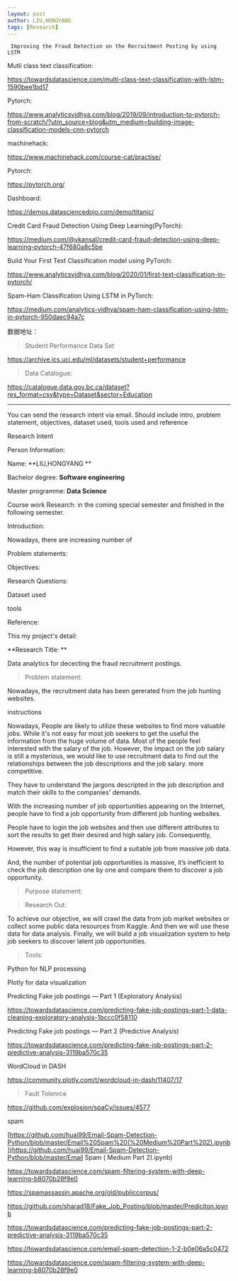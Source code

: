 ```yaml
---
layout: post
author: LIU,HONGYANG
tags: [Research]
---
```






````
 Improving the Fraud Detection on the Recruitment Posting by using LSTM
````





Mutli class text classification:

https://towardsdatascience.com/multi-class-text-classification-with-lstm-1590bee1bd17



Pytorch:



https://www.analyticsvidhya.com/blog/2019/09/introduction-to-pytorch-from-scratch/?utm_source=blog&utm_medium=building-image-classification-models-cnn-pytorch



machinehack:

https://www.machinehack.com/course-cat/practise/



Pytorch:

https://pytorch.org/



Dashboard:

https://demos.datasciencedojo.com/demo/titanic/



Credit Card Fraud Detection Using Deep Learning(PyTorch):

https://medium.com/@vkansal/credit-card-fraud-detection-using-deep-learning-pytorch-47f680a8c5be



Build Your First Text Classification model using PyTorch:

https://www.analyticsvidhya.com/blog/2020/01/first-text-classification-in-pytorch/



Spam-Ham Classification Using LSTM in PyTorch:

https://medium.com/analytics-vidhya/spam-ham-classification-using-lstm-in-pytorch-950daec94a7c







数据地址：



> Student Performance Data Set

https://archive.ics.uci.edu/ml/datasets/student+performance







> Data Catalogue:

https://catalogue.data.gov.bc.ca/dataset?res_format=csv&type=Dataset&sector=Education













___



You can send the research intent via email. Should include intro, problem statement, objectives, dataset used, tools used and reference



Research Intent

Person Information:

Name: **LIU,HONGYANG **

Bachelor degree:  **Software engineering** 

Master programme: **Data Science**

Course work Research: in the coming special semester and  finished in the following semester.



Introduction:

Nowadays, there are increasing number of 





Problem statements:



Objectives:



Research Questions:



Dataset used 



tools



Reference:













This my project's detail:



**Research Title: **



Data analytics for dececting the fraud recruitment postings.



>  Problem statement:



Nowadays, the recruitment data has been gererated from the  job hunting websites. 



instructions







Nowadays, People are likely to utilize these websites to find more valuable  jobs. While it's not easy for most job seekers to get the useful the information from the huge volume of data. Most of the  people feel interested with the salary of the job. However, the impact on the job salary is still a mysterious, we would like to use recruitment data to find out the relationships between the job descriptions and the job salary. more competitive.



They have to understand the jargons descripted in the job description and match their skills to the companies' demands.



With the increasing number of job opportunities appearing on the Internet, people have to find a job opportunity from different job hunting websites. 



 People have to login the job websites and then use different attributes to sort the results to get their desired and high salary job. Consequently, 

However,  this way is insufficient to find a suitable job from massive job data. 

And, the number of potential job opportunities is massive, it’s inefficient to check the job description one by one and compare them to discover a job opportunity. 



>  Purpose statement:







> Research Out:



To achieve our objective, we will crawl the data from job market websites or collect some public data resources from Kaggle. And then we will use these data for data analysis. Finally, we will build a job visualization system to help job seekers to discover latent job opportunities.





> Tools:





Python for NLP processing

Plotly for data visualization



Predicting Fake job postings — Part 1 (Exploratory Analysis)

https://towardsdatascience.com/predicting-fake-job-postings-part-1-data-cleaning-exploratory-analysis-1bccc0f58110



Predicting Fake job postings — Part 2 (Predictive Analysis)

https://towardsdatascience.com/predicting-fake-job-postings-part-2-predictive-analysis-3119ba570c35



WordCloud in DASH

https://community.plotly.com/t/wordcloud-in-dash/11407/17





> Fault Tolenrce



https://github.com/explosion/spaCy/issues/4577





spam

[https://github.com/huai99/Email-Spam-Detection-Python/blob/master/Email%20Spam%20(%20Medium%20Part%202).ipynb](https://github.com/huai99/Email-Spam-Detection-Python/blob/master/Email Spam ( Medium Part 2).ipynb)

https://towardsdatascience.com/spam-filtering-system-with-deep-learning-b8070b28f9e0

https://spamassassin.apache.org/old/publiccorpus/



https://github.com/sharad18/Fake_Job_Posting/blob/master/Prediciton.ipynb



https://towardsdatascience.com/predicting-fake-job-postings-part-2-predictive-analysis-3119ba570c35



https://towardsdatascience.com/email-spam-detection-1-2-b0e06a5c0472



https://towardsdatascience.com/spam-filtering-system-with-deep-learning-b8070b28f9e0